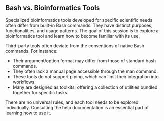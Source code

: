 <script>
import Quiz from "components/Quiz.svelte";
import Execute from "components/Execute.svelte";
</script>


##  Bash vs. Bioinformatics Tools

Specialized bioinformatics tools developed for specific scientific needs often differ from built-in Bash commands. They have distinct purposes, functionalities, and usage patterns. The goal of this session is to explore a bioinformatics tool and learn how to become familiar with its use.

Third-party tools often deviate from the conventions of native Bash commands. For instance:
 
 - Their argument/option format may differ from those of standard bash commands.
 - They often lack a manual page accessible through the man command.
 - These tools do not support piping, which can limit their integration into workflows.
 - Many are designed as toolkits, offering a collection of utilities bundled together for specific tasks.
 
There are no universal rules, and each tool needs to be explored individually. Consulting the help documentation is an essential part of learning how to use it.

